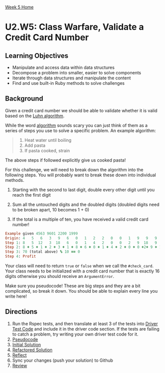 [Week 5 Home](../)

# U2.W5: Class Warfare, Validate a Credit Card Number


## Learning Objectives
- Manipulate and access data within data structures
- Decompose a problem into smaller, easier to solve components
- Iterate through data structures and manipulate the content
- Find and use built-in Ruby methods to solve challenges


## Background
Given a credit card number we should be able to validate whether it is valid based on the [Luhn algorithm](http://en.wikipedia.org/wiki/Luhn_algorithm).

While the word [algorithm](http://en.wikipedia.org/wiki/Algorithm) sounds scary you can just think of them as a series of steps you use to solve a specific problem.  An example algorithm:

>1. Heat water until boiling
>2. Add pasta
>3. If pasta cooked, strain

The above steps if followed explicitly give us cooked pasta!

For this challenge, we will need to break down the algorithm into the following steps. You will probably want to break these down into individual methods. 

1. Starting with the second to last digit, double every other digit until you reach the first digit

2. Sum all the untouched digits and the doubled digits (doubled digits need to be broken apart, 10 becomes 1 + 0)

3. If the total is a multiple of ten, you have received a valid credit card number!

```ruby
Example given 4563 9601 2200 1999
Origin: 4   5   6   3   9   6   0   1   2   2   0   0   1   9   9   9
Step 1: 8   5  12   3  18   6   0   1   4   2   0   0   2   9  18   9
Step 2: 8 + 5 + 1 + 2 + 3 + 1 + 8 + 6 + 0 + 1 + 4 + 2 + 0 + 0 +2+ 9 + 1 + 8 + 9
Step 3: 70 (total above) % 10 == 0
Step 4: Profit
```

Your class will need to return `true` or `false` when we call the `#check_card`.  Your class needs to be initialized with a credit card number that is exactly 16 digits otherwise you should receive an `ArgumentError`.

Make sure you pseudocode! These are big steps and they are a bit complicated, so break it down. You should be able to explain every line you write here!

## Directions
 
1. Run the Rspec tests, and then translate at least 3 of the tests into [Driver Test Code](../references/driver_code.md) and include it in the driver code section. If the tests are failing to catch a problem, try writing your own driver test code for it. 
2. [Pseudocode](../../references/pseudocode.md)
3. [Initial Solution](../../references/initial_solution.md)
4. [Refactored Solution](../../references/refactoring.md)
5. [Reflect](../../references/reflection_guidelines.md)
6. Sync your changes (push your solution) to Github
7. [Review](../../references/review.md)